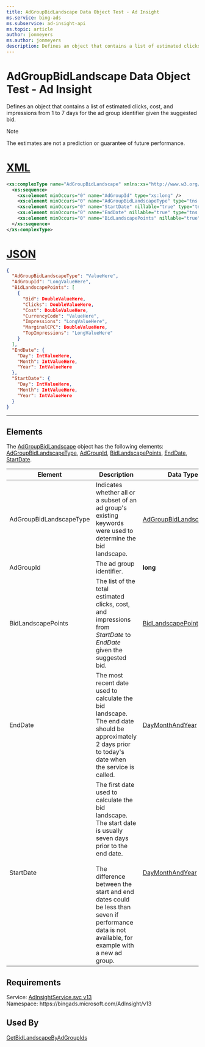 ```yaml
---
title: AdGroupBidLandscape Data Object Test - Ad Insight
ms.service: bing-ads
ms.subservice: ad-insight-api
ms.topic: article
author: jonmeyers
ms.author: jonmeyers
description: Defines an object that contains a list of estimated clicks, cost, and impressions from 1 to 7 days for the ad group identifier given the suggested bid.(test)
---
```

# AdGroupBidLandscape Data Object Test - Ad Insight
Defines an object that contains a list of estimated clicks, cost, and impressions from 1 to 7 days for the ad group identifier given the suggested bid.

> [!NOTE]
> The estimates are not a prediction or guarantee of future performance.

# [XML](#tab/xml)

```xml
<xs:complexType name="AdGroupBidLandscape" xmlns:xs="http://www.w3.org/2001/XMLSchema">
  <xs:sequence>
    <xs:element minOccurs="0" name="AdGroupId" type="xs:long" />
    <xs:element minOccurs="0" name="AdGroupBidLandscapeType" type="tns:AdGroupBidLandscapeType" />
    <xs:element minOccurs="0" name="StartDate" nillable="true" type="tns:DayMonthAndYear" />
    <xs:element minOccurs="0" name="EndDate" nillable="true" type="tns:DayMonthAndYear" />
    <xs:element minOccurs="0" name="BidLandscapePoints" nillable="true" type="tns:ArrayOfBidLandscapePoint" />
  </xs:sequence>
</xs:complexType>
```

# [JSON](#tab/json)

```json
{
  "AdGroupBidLandscapeType": "ValueHere",
  "AdGroupId": "LongValueHere",
  "BidLandscapePoints": [
    {
      "Bid": DoubleValueHere,
      "Clicks": DoubleValueHere,
      "Cost": DoubleValueHere,
      "CurrencyCode": "ValueHere",
      "Impressions": "LongValueHere",
      "MarginalCPC": DoubleValueHere,
      "TopImpressions": "LongValueHere"
    }
  ],
  "EndDate": {
    "Day": IntValueHere,
    "Month": IntValueHere,
    "Year": IntValueHere
  },
  "StartDate": {
    "Day": IntValueHere,
    "Month": IntValueHere,
    "Year": IntValueHere
  }
}
```

-----

## <a name="elements"></a>Elements

The [AdGroupBidLandscape](adgroupbidlandscape.md) object has the following elements: [AdGroupBidLandscapeType](#adgroupbidlandscapetype), [AdGroupId](#adgroupid), [BidLandscapePoints](#bidlandscapepoints), [EndDate](#enddate), [StartDate](#startdate).

|Element|Description|Data Type|
|-----------|---------------|-------------|
|<a name="adgroupbidlandscapetype"></a>AdGroupBidLandscapeType|Indicates whether all or a subset of an ad group's existing keywords were used to determine the bid landscape.|[AdGroupBidLandscapeType](adgroupbidlandscapetype.md)|
|<a name="adgroupid"></a>AdGroupId|The ad group identifier.|**long**|
|<a name="bidlandscapepoints"></a>BidLandscapePoints|The list of the total estimated clicks, cost, and impressions from *StartDate* to *EndDate* given the suggested bid.|[BidLandscapePoint](bidlandscapepoint.md) array|
|<a name="enddate"></a>EndDate|The most recent date used to calculate the bid landscape. The end date should be approximately 2 days prior to today's date when the service is called.|[DayMonthAndYear](daymonthandyear.md)|
|<a name="startdate"></a>StartDate|The first date used to calculate the bid landscape. The start date is usually seven days prior to the end date.<br/><br/>The difference between the start and end dates could be less than seven if performance data is not available, for example with a new ad group.|[DayMonthAndYear](daymonthandyear.md)|

## Requirements
Service: [AdInsightService.svc v13](https://adinsight.api.bingads.microsoft.com/Api/Advertiser/AdInsight/v13/AdInsightService.svc)  
Namespace: https\://bingads.microsoft.com/AdInsight/v13  

## Used By
[GetBidLandscapeByAdGroupIds](getbidlandscapebyadgroupids.md)  
